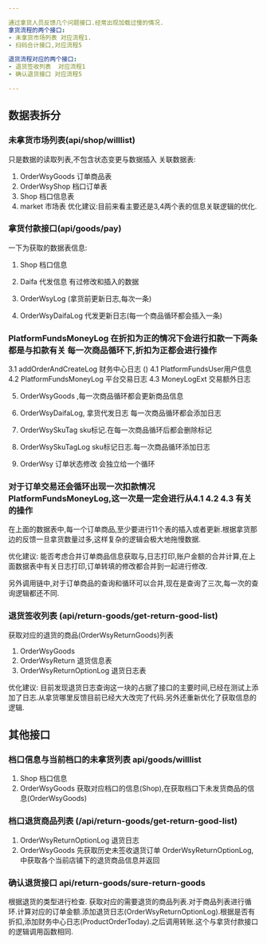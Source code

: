```yaml
---

通过拿货人员反馈几个问题接口.经常出现加载过慢的情况.
拿货流程的两个接口:
- 未拿货市场列表 对应流程1.
- 扫码合计接口,对应流程5

退货流程对应的两个接口:
- 退货签收列表  对应流程1
- 确认退货接口 对应流程5

---
```


## 数据表拆分

### 未拿货市场列表(api/shop/willlist)

只是数据的读取列表,不包含状态变更与数据插入
关联数据表:
1. OrderWsyGoods 订单商品表
2. OrderWsyShop 档口订单表
3. Shop 档口信息表
4. market 市场表
优化建议:目前来看主要还是3,4两个表的信息关联逻辑的优化.
### 拿货付款接口(api/goods/pay)

一下为获取的数据表信息:
1. Shop 档口信息
2. Daifa 代发信息
有过修改和插入的数据

1. OrderWsyLog (拿货前更新日志,每次一条)

3. OrderWsyDaifaLog 代发更新日志(每一个商品循环都会插入一条)
### PlatformFundsMoneyLog 在折扣为正的情况下会进行扣款一下两条都是与扣款有关 每一次商品循环下,折扣为正都会进行操作
3.1 addOrderAndCreateLog 财务中心日志 ()
4.1 PlatformFundsUser用户信息
4.2 PlatformFundsMoneyLog 平台交易日志
4.3 MoneyLogExt 交易额外日志

5.  OrderWsyGoods ,每一次商品循环都会更新商品信息
6. OrderWsyDaifaLog, 拿货代发日志 每一次商品循环都会添加日志
7. OrderWsySkuTag sku标记.在每一次商品循环后都会删除标记
8. OrderWsySkuTagLog sku标记日志.每一次商品循环添加日志

7. OrderWsy 订单状态修改 会独立给一个循环

### 对于订单交易还会循环出现一次扣款情况 PlatformFundsMoneyLog,这一次是一定会进行从4.1 4.2 4.3 有关的操作

在上面的数据表中,每一个订单商品,至少要进行11个表的插入或者更新.根据拿货那边的反馈一旦拿货数量过多,这样复杂的逻辑会极大地拖慢数据.

优化建议: 能否考虑合并订单商品信息获取与,日志打印,账户金额的合并计算,在上面数据表中有关日志打印,订单转填的修改都合并到一起进行修改.

另外调用链中,对于订单商品的查询和循环可以合并,现在是查询了三次,每一次的查询逻辑都还不同.


### 退货签收列表 (api/return-goods/get-return-good-list)
获取对应的退货的商品(OrderWsyReturnGoods)列表
1. OrderWsyGoods
2. OrderWsyReturn 退货信息表
3. OrderWsyReturnOptionLog 退货日志表

优化建议: 目前发现退货日志查询这一块的占据了接口的主要时间,已经在测试上添加了日志.从拿货哪里反馈目前已经大大改完了代码.另外还重新优化了获取信息的逻辑.

## 其他接口

### 档口信息与当前档口的未拿货列表 api/goods/willlist
1. Shop 档口信息
2. OrderWsyGoods
获取对应档口的信息(Shop),在获取档口下未发货商品的信息(OrderWsyGoods)


### 档口退货商品列表 (/api/return-goods/get-return-good-list)
1. OrderWsyReturnOptionLog 退货日志
2. OrderWsyGoods
先获取历史未签收退货订单 OrderWsyReturnOptionLog, 中获取各个当前店铺下的退货商品信息并返回

### 确认退货接口 api/return-goods/sure-return-goods
根据退货的类型进行检查.
获取对应的需要退货的商品列表.对于商品列表进行循环.计算对应的订单金额.添加退货日志(OrderWsyReturnOptionLog).根据是否有折扣,添加财务中心日志(ProductOrderToday).之后调用转账.这个与拿货付款接口的逻辑调用函数相同.
